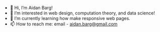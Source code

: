 - 👋 Hi, I’m Aidan Barg!
- 👀 I’m interested in web design, computation theory, and data science!
- 🌱 I’m currently learning how make responsive web pages.
- 📫 How to reach me: email - aidan.barg@gmail.com

<!---
abarg12/abarg12 is a ✨ special ✨ repository because its `README.md` (this file) appears on your GitHub profile.
You can click the Preview link to take a look at your changes.
--->
